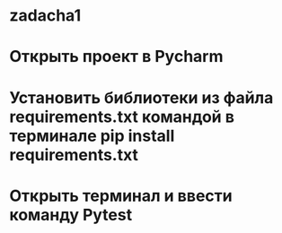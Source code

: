 # zadacha1
# Открыть проект в Pycharm
# Установить библиотеки из файла requirements.txt командой в терминале pip install requirements.txt
# Открыть терминал и ввести команду Pytest
